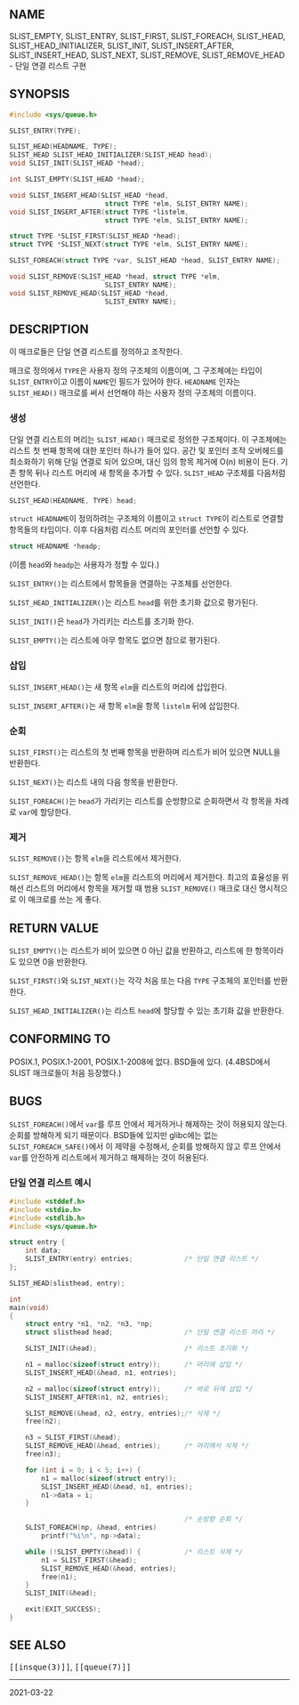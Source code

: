 ## NAME

SLIST_EMPTY, SLIST_ENTRY, SLIST_FIRST, SLIST_FOREACH, SLIST_HEAD, SLIST_HEAD_INITIALIZER, SLIST_INIT, SLIST_INSERT_AFTER, SLIST_INSERT_HEAD, SLIST_NEXT, SLIST_REMOVE, SLIST_REMOVE_HEAD - 단일 연결 리스트 구현

## SYNOPSIS

```c
#include <sys/queue.h>

SLIST_ENTRY(TYPE);

SLIST_HEAD(HEADNAME, TYPE);
SLIST_HEAD SLIST_HEAD_INITIALIZER(SLIST_HEAD head);
void SLIST_INIT(SLIST_HEAD *head);

int SLIST_EMPTY(SLIST_HEAD *head);

void SLIST_INSERT_HEAD(SLIST_HEAD *head,
                        struct TYPE *elm, SLIST_ENTRY NAME);
void SLIST_INSERT_AFTER(struct TYPE *listelm,
                        struct TYPE *elm, SLIST_ENTRY NAME);

struct TYPE *SLIST_FIRST(SLIST_HEAD *head);
struct TYPE *SLIST_NEXT(struct TYPE *elm, SLIST_ENTRY NAME);

SLIST_FOREACH(struct TYPE *var, SLIST_HEAD *head, SLIST_ENTRY NAME);

void SLIST_REMOVE(SLIST_HEAD *head, struct TYPE *elm,
                        SLIST_ENTRY NAME);
void SLIST_REMOVE_HEAD(SLIST_HEAD *head,
                        SLIST_ENTRY NAME);
```

## DESCRIPTION

이 매크로들은 단일 연결 리스트를 정의하고 조작한다.

매크로 정의에서 `TYPE`은 사용자 정의 구조체의 이름이며, 그 구조체에는 타입이 `SLIST_ENTRY`이고 이름이 `NAME`인 필드가 있어야 한다. `HEADNAME` 인자는 `SLIST_HEAD()` 매크로를 써서 선언해야 하는 사용자 정의 구조체의 이름이다.

### 생성

단일 연결 리스트의 머리는 `SLIST_HEAD()` 매크로로 정의한 구조체이다. 이 구조체에는 리스트 첫 번째 항목에 대한 포인터 하나가 들어 있다. 공간 및 포인터 조작 오버헤드를 최소화하기 위해 단일 연결로 되어 있으며, 대신 임의 항목 제거에 O(n) 비용이 든다. 기존 항목 뒤나 리스트 머리에 새 항목을 추가할 수 있다. `SLIST_HEAD` 구조체를 다음처럼 선언한다.

```c
SLIST_HEAD(HEADNAME, TYPE) head;
```

`struct HEADNAME`이 정의하려는 구조체의 이름이고 `struct TYPE`이 리스트로 연결할 항목들의 타입이다. 이후 다음처럼 리스트 머리의 포인터를 선언할 수 있다.

```c
struct HEADNAME *headp;
```

(이름 `head`와 `headp`는 사용자가 정할 수 있다.)

`SLIST_ENTRY()`는 리스트에서 항목들을 연결하는 구조체를 선언한다.

`SLIST_HEAD_INITIALIZER()`는 리스트 `head`를 위한 초기화 값으로 평가된다.

`SLIST_INIT()`은 `head`가 가리키는 리스트를 초기화 한다.

`SLIST_EMPTY()`는 리스트에 아무 항목도 없으면 참으로 평가된다.

### 삽입

`SLIST_INSERT_HEAD()`는 새 항목 `elm`을 리스트의 머리에 삽입한다.

`SLIST_INSERT_AFTER()`는 새 항목 `elm`을 항목 `listelm` 뒤에 삽입한다.

### 순회

`SLIST_FIRST()`는 리스트의 첫 번째 항목을 반환하며 리스트가 비어 있으면 NULL을 반환한다.

`SLIST_NEXT()`는 리스트 내의 다음 항목을 반환한다.

`SLIST_FOREACH()`는 `head`가 가리키는 리스트를 순방향으로 순회하면서 각 항목을 차례로 `var`에 할당한다.

### 제거

`SLIST_REMOVE()`는 항목 `elm`을 리스트에서 제거한다.

`SLIST_REMOVE_HEAD()`는 항목 `elm`을 리스트의 머리에서 제거한다. 최고의 효율성을 위해선 리스트의 머리에서 항목을 제거할 때 범용 `SLIST_REMOVE()` 매크로 대신 명시적으로 이 매크로를 쓰는 게 좋다.

## RETURN VALUE

`SLIST_EMPTY()`는 리스트가 비어 있으면 0 아닌 값을 반환하고, 리스트에 한 항목이라도 있으면 0을 반환한다.

`SLIST_FIRST()`와 `SLIST_NEXT()`는 각각 처음 또는 다음 `TYPE` 구조체의 포인터를 반환한다.

`SLIST_HEAD_INITIALIZER()`는 리스트 `head`에 할당할 수 있는 초기화 값을 반환한다.

## CONFORMING TO

POSIX.1, POSIX.1-2001, POSIX.1-2008에 없다. BSD들에 있다. (4.4BSD에서 SLIST 매크로들이 처음 등장했다.)

## BUGS

`SLIST_FOREACH()`에서 `var`를 루프 안에서 제거하거나 해제하는 것이 허용되지 않는다. 순회를 방해하게 되기 때문이다. BSD들에 있지만 glibc에는 없는 `SLIST_FOREACH_SAFE()`에서 이 제약을 수정해서, 순회를 방해하지 않고 루프 안에서 `var`를 안전하게 리스트에서 제거하고 해제하는 것이 허용된다.

### 단일 연결 리스트 예시

```c
#include <stddef.h>
#include <stdio.h>
#include <stdlib.h>
#include <sys/queue.h>

struct entry {
    int data;
    SLIST_ENTRY(entry) entries;             /* 단일 연결 리스트 */
};

SLIST_HEAD(slisthead, entry);

int
main(void)
{
    struct entry *n1, *n2, *n3, *np;
    struct slisthead head;                  /* 단일 연결 리스트 머리 */

    SLIST_INIT(&head);                      /* 리스트 초기화 */

    n1 = malloc(sizeof(struct entry));      /* 머리에 삽입 */
    SLIST_INSERT_HEAD(&head, n1, entries);

    n2 = malloc(sizeof(struct entry));      /* 바로 뒤에 삽입 */
    SLIST_INSERT_AFTER(n1, n2, entries);

    SLIST_REMOVE(&head, n2, entry, entries);/* 삭제 */
    free(n2);

    n3 = SLIST_FIRST(&head);
    SLIST_REMOVE_HEAD(&head, entries);      /* 머리에서 삭제 */
    free(n3);

    for (int i = 0; i < 5; i++) {
        n1 = malloc(sizeof(struct entry));
        SLIST_INSERT_HEAD(&head, n1, entries);
        n1->data = i;
    }

                                            /* 순방향 순회 */
    SLIST_FOREACH(np, &head, entries)
        printf("%i\n", np->data);

    while (!SLIST_EMPTY(&head)) {           /* 리스트 삭제 */
        n1 = SLIST_FIRST(&head);
        SLIST_REMOVE_HEAD(&head, entries);
        free(n1);
    }
    SLIST_INIT(&head);

    exit(EXIT_SUCCESS);
}
```

## SEE ALSO

<tt>[[insque(3)]]</tt>, <tt>[[queue(7)]]</tt>

----

2021-03-22
